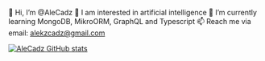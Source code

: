 👋 Hi, I’m @AleCadz
👀 I am interested in artificial intelligence
🌱 I’m currently learning MongoDB, MikroORM, GraphQL and Typescript
📫 Reach me via email: alekzcadz@gmail.com

[![AleCadz GitHub stats](https://github-readme-stats.vercel.app/api?username=AleCadz)](https://github.com/AleCadz/github-readme-stats)
